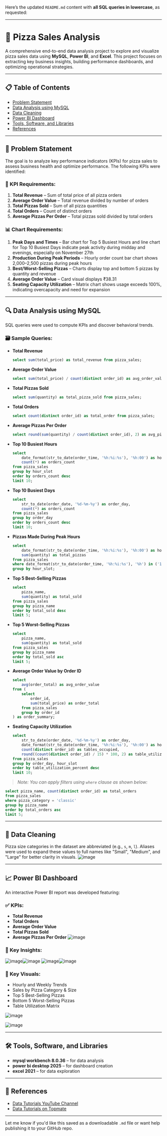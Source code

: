 Here’s the updated `README.md` content with **all SQL queries in lowercase**, as requested:

---

# 🍕 Pizza Sales Analysis

A comprehensive end-to-end data analysis project to explore and visualize pizza sales data using **MySQL**, **Power BI**, and **Excel**. This project focuses on extracting key business insights, building performance dashboards, and optimizing operational strategies.

---

## 📋 Table of Contents

* [Problem Statement](#problem-statement)
* [Data Analysis using MySQL](#data-analysis-using-mysql)
* [Data Cleaning](#data-cleaning)
* [Power BI Dashboard](#power-bi-dashboard)
* [Tools, Software, and Libraries](#tools-software-and-libraries)
* [References](#references)

---

## 📌 Problem Statement

The goal is to analyze key performance indicators (KPIs) for pizza sales to assess business health and optimize performance. The following KPIs were identified:

### 🔑 KPI Requirements:

1. **Total Revenue** – Sum of total price of all pizza orders
2. **Average Order Value** – Total revenue divided by number of orders
3. **Total Pizzas Sold** – Sum of all pizza quantities
4. **Total Orders** – Count of distinct orders
5. **Average Pizzas Per Order** – Total pizzas sold divided by total orders

### 📊 Chart Requirements:

1. **Peak Days and Times** – Bar chart for Top 5 Busiest Hours and line chart for Top 10 Busiest Days indicate peak activity during midday and evenings, especially on November 27th
2. **Production During Peak Periods** – Hourly order count bar chart shows 2,000–2,500 pizzas during peak hours
3. **Best/Worst-Selling Pizzas** – Charts display top and bottom 5 pizzas by quantity and revenue
4. **Average Order Value** – Card visual displays ₹38.31
5. **Seating Capacity Utilization** – Matrix chart shows usage exceeds 100%, indicating overcapacity and need for expansion

---

## 🔍 Data Analysis using MySQL

SQL queries were used to compute KPIs and discover behavioral trends.

### 🗃️ Sample Queries:

* **Total Revenue**

  ```sql
  select sum(total_price) as total_revenue from pizza_sales;
  ```

* **Average Order Value**

  ```sql
  select sum(total_price) / count(distinct order_id) as avg_order_value from pizza_sales;
  ```

* **Total Pizzas Sold**

  ```sql
  select sum(quantity) as total_pizza_sold from pizza_sales;
  ```

* **Total Orders**

  ```sql
  select count(distinct order_id) as total_order from pizza_sales;
  ```

* **Average Pizzas Per Order**

  ```sql
  select round(sum(quantity) / count(distinct order_id), 2) as avg_pizza_per_order from pizza_sales;
  ```

* **Top 10 Busiest Hours**

  ```sql
  select 
      date_format(str_to_date(order_time, '%h:%i:%s'), '%h:00') as hour_slot,
      count(*) as orders_count
  from pizza_sales
  group by hour_slot
  order by orders_count desc
  limit 10;
  ```

* **Top 10 Busiest Days**

  ```sql
  select 
      str_to_date(order_date, '%d-%m-%y') as order_day,
      count(*) as orders_count
  from pizza_sales
  group by order_day
  order by orders_count desc
  limit 10;
  ```

* **Pizzas Made During Peak Hours**

  ```sql
  select 
      date_format(str_to_date(order_time, '%h:%i:%s'), '%h:00') as hour_slot,
      sum(quantity) as total_pizzas
  from pizza_sales
  where date_format(str_to_date(order_time, '%h:%i:%s'), '%h') in ('11', '12', '13')
  group by hour_slot;
  ```

* **Top 5 Best-Selling Pizzas**

  ```sql
  select 
      pizza_name,
      sum(quantity) as total_sold
  from pizza_sales
  group by pizza_name
  order by total_sold desc
  limit 5;
  ```

* **Top 5 Worst-Selling Pizzas**

  ```sql
  select 
      pizza_name,
      sum(quantity) as total_sold
  from pizza_sales
  group by pizza_name
  order by total_sold asc
  limit 5;
  ```

* **Average Order Value by Order ID**

  ```sql
  select 
      avg(order_total) as avg_order_value
  from (
      select 
          order_id,
          sum(total_price) as order_total
      from pizza_sales
      group by order_id
  ) as order_summary;
  ```

* **Seating Capacity Utilization**

  ```sql
  select 
      str_to_date(order_date, '%d-%m-%y') as order_day,
      date_format(str_to_date(order_time, '%h:%i:%s'), '%h:00') as hour_slot,
      count(distinct order_id) as tables_occupied,
      round((count(distinct order_id) / 15) * 100, 2) as table_utilization_percent
  from pizza_sales
  group by order_day, hour_slot
  order by table_utilization_percent desc
  limit 10;
  ```

> *Note: You can apply filters using `where` clause as shown below:*

```sql
select pizza_name, count(distinct order_id) as total_orders 
from pizza_sales 
where pizza_category = 'classic'  
group by pizza_name 
order by total_orders asc 
limit 5;
```

---

## 🧹 Data Cleaning

Pizza size categories in the dataset are abbreviated (e.g., `s`, `m`, `l`). Aliases were used to expand these values to full names like "Small", "Medium", and "Large" for better clarity in visuals.
![image](https://github.com/user-attachments/assets/bc6469c5-d5ef-4d87-9742-0577478e93a5)

---

## 📈 Power BI Dashboard

An interactive Power BI report was developed featuring:

### ✅ KPIs:

* **Total Revenue**
* **Total Orders**
* **Average Order Value**
* **Total Pizzas Sold**
* **Average Pizzas Per Order**
![image](https://github.com/user-attachments/assets/a05ba18b-bfb5-4c0d-ae47-1a50d82b6bf5)

### 📌 Key Insights:
![image](https://github.com/user-attachments/assets/cbb36a09-b908-4d4e-87b6-6e2fd5e85a74)![image](https://github.com/user-attachments/assets/46b1cf03-5133-4380-ba79-4252f3d53b35)
![image](https://github.com/user-attachments/assets/16cdfd23-201e-4f65-8022-d0419d512150)![image](https://github.com/user-attachments/assets/5fc8324b-8658-4196-8199-2b361af15176)


### 📌 Key Visuals:

* Hourly and Weekly Trends
* Sales by Pizza Category & Size
* Top 5 Best-Selling Pizzas
* Bottom 5 Worst-Selling Pizzas
* Table Utilization Matrix

![image](https://github.com/user-attachments/assets/687015ef-560d-4bc7-8544-98d0f55d0f5c)

![image](https://github.com/user-attachments/assets/d6fba67d-01ac-4ba7-a25d-1e10493dbecb)

---

## 🛠️ Tools, Software, and Libraries

* **mysql workbench 8.0.36** – for data analysis
* **power bi desktop 2025** – for dashboard creation
* **excel 2021** – for data exploration

---

## 🔗 References

* [Data Tutorials YouTube Channel](https://www.youtube.com/@datatutorials1)
* [Data Tutorials on Topmate](https://topmate.io/data_tutorial)

---

Let me know if you'd like this saved as a downloadable `.md` file or want help publishing it to your GitHub repo.


